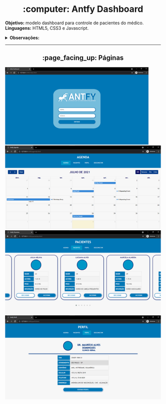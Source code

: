 <h1 align="center"> :computer: Antfy Dashboard </h1>

<p>
<b>Objetivo:</b> modelo dashboard para controle de pacientes do médico.<br>
<b>Linguagens:</b> HTML5, CSS3 e Javascript.
</p>

<details>
    <summary><b>Observações:</b></summary>
    <ul>
        <li>Modelo será implementado no projeto em ReactJS;</li>
        <li><code>assets</code>:</li>
            <ul>
                <li><code>img</code>: imagens</li>
                <li><code>lib</code>: FullCalendar.io</li>
                <li><code>owl</code>: OwlCarousel.io</li>
            </ul>
    </ul>
</details>

<hr>

<h2 align="center"> :page_facing_up: Páginas </h2>
<img src="assets/img/index.png" height="250">
<img src="assets/img/agenda.png">
<img src="assets/img/pacientes.png">
<img src="assets/img/perfil.png">
